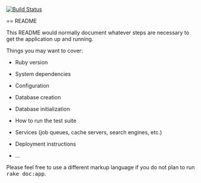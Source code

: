 [![Build Status](https://semaphoreci.com/api/v1/projects/139b6538-b274-4649-bfe8-3d082ea76cb0/513517/badge.svg)](https://semaphoreci.com/vdaubry/twitwin)

== README

This README would normally document whatever steps are necessary to get the
application up and running.

Things you may want to cover:

* Ruby version

* System dependencies

* Configuration

* Database creation

* Database initialization

* How to run the test suite

* Services (job queues, cache servers, search engines, etc.)

* Deployment instructions

* ...


Please feel free to use a different markup language if you do not plan to run
<tt>rake doc:app</tt>.
